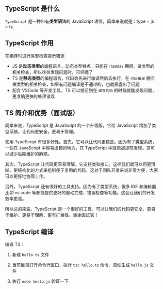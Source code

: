 ## TypeScript 是什么

`TypeScript` 是一种带有**类型语法**的 JavaScript 语言，简单来说就是：type + js = ts

## TypeScript 作用

在编译时进行类型检查提示错误

- JS 是**动态类型**的编程语言，动态类型特点：只能在 `代码执行` 期间，做类型的相关检查，所以往往发现问题时，已经晚了
- TS 是**静态类型**的编程语言，代码会先进行编译然后去执行，在 `代码编译` 期间做类型的相关检查，如果有问题编译是不通过的，也就暴露出了问题
- 配合 VSCode 等开发工具，TS 可以提前到在 `编写代码` 的时候就能发现问题，更准确更快的处理错误

## TS 简介和优势（面试版）

简单来说，TypeScript 是 JavaScript 的一个升级版，它给 JavaScript 增加了类型系统，让代码更安全，更易于管理。

使用 TypeScript 有很多好处。首先，它可以让代码更稳定。因为有了类型系统，一些在 JavaScript 中容易出错的地方，在 TypeScript 中就能被提前发现。这可以减少后期维护的麻烦。

其次，TypeScript 让代码更容易理解。它支持类和接口，这样我们就可以用更清晰、更结构化的方式来组织便于复用的代码。这对于团队开发来说非常方便，大家可以更好地协同工作。

另外，TypeScript 还有很好的工具支持。因为有了类型系统，很多 IDE 和编辑器比如 vs code 等都能提供更好的自动完成、错误检查等功能，这会让我们的开发效率更高。

所以总的来说，TypeScript 是一个很好的工具，可以让我们的代码更安全、更易于维护、更易于理解、更有扩展性。谢谢面试官！

## TypeScript 编译

编译 TS：

1. 新建 `hello.ts` 文件
    
2. 当前目录打开命令行窗口，执行 `tsc hello.ts` 命令，自动生成 `hello.js` 文件
    
3. 执行 `node hello.js` 验证一下